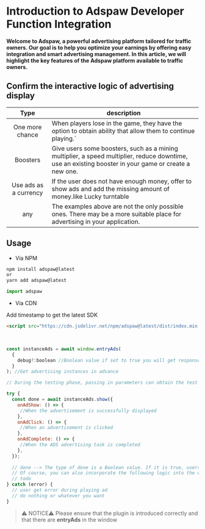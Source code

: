 # Introduction to Adspaw Developer Function Integration

**Welcome to Adspaw, a powerful advertising platform tailored for traffic owners. Our goal is to help you optimize your earnings by offering easy integration and smart advertising management. In this article, we will highlight the key features of the Adspaw platform available to traffic owners.**

## Confirm the interactive logic of advertising display

|Type|description|
|:--:|--|
|One more chance|When players lose in the game, they have the option to obtain ability that allow them to continue playing.`|
|Boosters|Give users some boosters, such as a mining multiplier, a speed multiplier, reduce downtime, use an existing booster in your game or create a new one.|
|Use ads as a currency|If the user does not have enough money, offer to show ads and add the missing amount of money.like Lucky turntable|
|any|The examples above are not the only possible ones. There may be a more suitable place for advertising in your application.|

## Usage

- Via NPM

```javascript
npm install adspaw@latest
or
yarn add adspaw@latest

import adspaw
```

- Via CDN

Add timestamp to get the latest SDK
```html
<script src="https://cdn.jsdelivr.net/npm/adspaw@latest/dist/index.min.js?t=Your application release timestamp"></script>
```

<br/>

```javascript
const instanceAds = await window.entryAds(
  {
    debug?:boolean //Boolean value if set to true you will get response from server with test ad.
  }
); //Get advertising instances in advance

// During the testing phase, passing in parameters can obtain the test advertisement:entryAds('',true)

try {
  const done = await instanceAds.show({
    onAdShow: () => {
     //When the advertisement is successfully displayed
    },
    onAdClick: () => {
     //When an advertisement is clicked
    },
    onAdComplete: () => {
     //When the ADS advertising task is completed
    },
  });
  
  // done --> The type of done is a Boolean value. If it is true, users can be rewarded (for your app)
  // Of course, you can also incorporate the following logic into the onAdComplete callback function
  // todo
} catch (error) {
  // user get error during playing ad
  // do nothing or whatever you want
}

```

> ⚠️ NOTICE⚠️
Please ensure that the plugin is introduced correctly and that there are **entryAds** in the window
